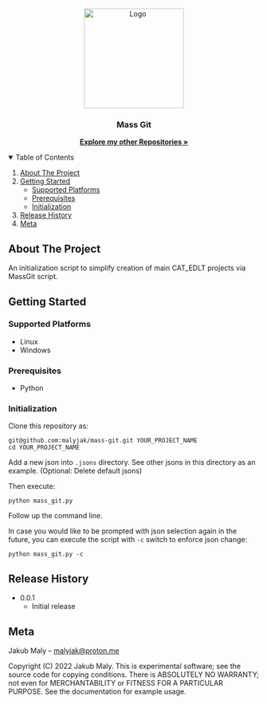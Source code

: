 <!-- PROJECT LOGO -->
<br />
<p align="center">
  <a href="https://github.com/malyjak/mass-git">
    <img src="LINK_TO_IMG" alt="Logo" width="200">
  </a>

  <h3 align="center">Mass Git</h3>
  <p align="center">
    <a href="https://github.com/malyjak?tab=repositories"><strong>Explore my other Repositories »</strong></a>
  </p>
</p>



<!-- TABLE OF CONTENTS -->
<details open="open">
  <summary>Table of Contents</summary>
  <ol>
    <li>
      <a href="#about-the-project">About The Project</a>
    </li>
    <li>
      <a href="#getting-started">Getting Started</a>
      <ul>
      	<li><a href="#supported-platforms">Supported Platforms</a></li>
        <li><a href="#prerequisites">Prerequisites</a></li>
        <li><a href="#initialization">Initialization</a></li>
      </ul>
    </li>
    <li>
      <a href="#release-history">Release History</a>
    </li>
    <li>
      <a href="#meta">Meta</a>
    </li>
  </ol>
</details>



<!-- ABOUT THE PROJECT -->
## About The Project

An initialization script to simplify creation of main CAT_EDLT projects via MassGit script.



<!-- GETTING STARTED -->
## Getting Started


### Supported Platforms

* Linux
* Windows


### Prerequisites

* Python


### Initialization

Clone this repository as:

```
git@github.com:malyjak/mass-git.git YOUR_PROJECT_NAME
cd YOUR_PROJECT_NAME
```

Add a new json into `.jsons` directory. See other jsons in this directory as an example. (Optional: Delete default jsons)

Then execute:

```
python mass_git.py
```

Follow up the command line.

In case you would like to be prompted with json selection again in the future, you can execute the script with `-c` switch to enforce json change:

```
python mass_git.py -c
```


<!-- RELEASE HISTORY -->
## Release History

* 0.0.1
    * Initial release



<!-- META -->
## Meta

Jakub Maly – malyjak@proton.me

Copyright (C) 2022 Jakub Maly. This is experimental software; see the source code for copying conditions. There is ABSOLUTELY NO WARRANTY; not even for MERCHANTABILITY or FITNESS FOR A PARTICULAR PURPOSE. See the documentation for example usage.
